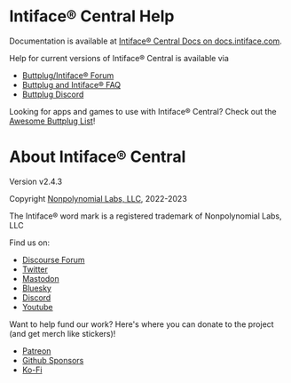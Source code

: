 # Intiface® Central Help

Documentation is available at [Intiface® Central Docs on docs.intiface.com](https://docs.intiface.com/docs/intiface-central).

Help for current versions of Intiface® Central is available via 

- [Buttplug/Intiface® Forum](https://discuss.buttplug.io)
- [Buttplug and Intiface® FAQ](https://how.do.i.get.buttplug.in/intiface/intiface-central.html)
- [Buttplug Discord](https://discord.buttplug.io)

Looking for apps and games to use with Intiface® Central? Check out the [Awesome Buttplug List](https://awesome.buttplug.io)!

# About Intiface® Central

Version v2.4.3

Copyright [Nonpolynomial Labs, LLC](https://nonpolynomial.com), 2022-2023

The Intiface® word mark is a registered trademark of Nonpolynomial Labs, LLC

Find us on:

- [Discourse Forum](https://discuss.buttplug.io)
- [Twitter](https://twitter.com/buttplugio)
- [Mastodon](https://buttplug.zone/@buttplugio)
- [Bluesky](https://bsky.app/profile/buttplug.io)
- [Discord](https://discord.buttplug.io)
- [Youtube](https://youtube.buttplug.io)


Want to help fund our work? Here's where you can donate to the project (and get merch like stickers)!

- [Patreon](https://patreon.com/qdot)
- [Github Sponsors](https://github.com/sponsors/qdot)
- [Ko-Fi](https://ko-fi.com/qdot76367)